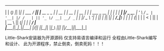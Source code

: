   _     _ _   _   _           ____  _                _       ___           _        _ _           
 | |   (_) |_| |_| | ___     / ___|| |__   __ _ _ __| | __  |_ _|_ __  ___| |_ __ _| | | ___ _ __ 
 | |   | | __| __| |/ _ \____\___ \| '_ \ / _` | '__| |/ /   | || '_ \/ __| __/ _` | | |/ _ \ '__|
 | |___| | |_| |_| |  __/_____|__) | | | | (_| | |  |   <    | || | | \__ \ || (_| | | |  __/ |   
 |_____|_|\__|\__|_|\___|    |____/|_| |_|\__,_|_|  |_|\_\  |___|_| |_|___/\__\__,_|_|_|\___|_|   
                                                                                                  
Little-Shark安装器为开源源码
仅支持易语言编译和运行
全程由Little-Shark编写和设计、
此为开源程序，禁止倒卖，倒卖死妈！！！
